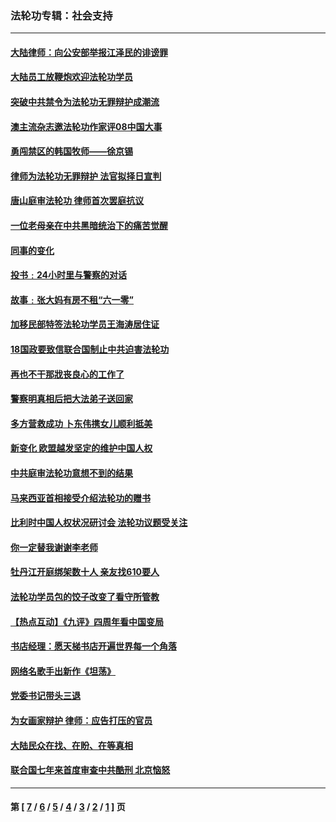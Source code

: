 ### 法轮功专辑：社会支持
---
#### [大陆律师：向公安部举报江泽民的诽谤罪](../../pages/nf4386/n2384340.md) 
#### [大陆员工放鞭炮欢迎法轮功学员](../../pages/nf4386/n2382932.md) 
#### [突破中共禁令为法轮功无罪辩护成潮流](../../pages/nf4386/n2378870.md) 
#### [澳主流杂志邀法轮功作家评08中国大事](../../pages/nf4386/n2375977.md) 
#### [勇闯禁区的韩国牧师——徐京锡](../../pages/nf4386/n2373422.md) 
#### [律师为法轮功无罪辩护 法官拟择日宣判](../../pages/nf4386/n2373289.md) 
#### [唐山庭审法轮功  律师首次罢庭抗议](../../pages/nf4386/n2369925.md) 
#### [一位老母亲在中共黑暗统治下的痛苦觉醒](../../pages/nf4386/n2367054.md) 
#### [同事的变化](../../pages/nf4386/n2362872.md) 
#### [投书﹕24小时里与警察的对话](../../pages/nf4386/n2362027.md) 
#### [故事﹕张大妈有房不租“六一零”](../../pages/nf4386/n2362011.md) 
#### [加移民部特签法轮功学员王海涛居住证](../../pages/nf4386/n2360582.md) 
#### [18国政要致信联合国制止中共迫害法轮功](../../pages/nf4386/n2356640.md) 
#### [再也不干那戕丧良心的工作了](../../pages/nf4386/n2356192.md) 
#### [警察明真相后把大法弟子送回家](../../pages/nf4386/n2356184.md) 
#### [多方营救成功 卜东伟携女儿顺利抵美](../../pages/nf4386/n2354769.md) 
#### [新变化  欧盟越发坚定的维护中国人权](../../pages/nf4386/n2353583.md) 
#### [中共庭审法轮功意想不到的结果](../../pages/nf4386/n2353567.md) 
#### [马来西亚首相接受介绍法轮功的赠书](../../pages/nf4386/n2353280.md) 
#### [比利时中国人权状况研讨会 法轮功议题受关注](../../pages/nf4386/n2351001.md) 
#### [你一定替我谢谢李老师](../../pages/nf4386/n2349793.md) 
#### [牡丹江开庭绑架数十人  亲友找610要人](../../pages/nf4386/n2348441.md) 
#### [法轮功学员包的饺子改变了看守所管教](../../pages/nf4386/n2346807.md) 
#### [【热点互动】《九评》四周年看中国变局](../../pages/nf4386/n2345794.md) 
#### [书店经理：愿天梯书店开遍世界每一个角落](../../pages/nf4386/n2345737.md) 
#### [网络名歌手出新作《坦荡》](../../pages/nf4386/n2344225.md) 
#### [党委书记带头三退](../../pages/nf4386/n2344279.md) 
#### [为女画家辩护 律师：应告打压的官员](../../pages/nf4386/n2341379.md) 
#### [大陆民众在找、在盼、在等真相](../../pages/nf4386/n2340443.md) 
#### [联合国七年来首度审查中共酷刑 北京恼怒](../../pages/nf4386/n2338639.md) 

---
#### 第 [ [7](./7.md) / [6](./6.md) / [5](./5.md) / [4](./4.md) / [3](./3.md) / [2](./2.md) / [1](./1.md) ] 页

